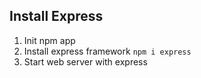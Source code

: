 ## Install Express

1. Init npm app
2. Install express framework `npm i express`
3. Start web server with express
